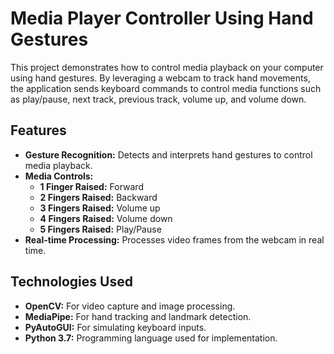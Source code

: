 # Media Player Controller Using Hand Gestures

This project demonstrates how to control media playback on your computer using hand gestures. By leveraging a webcam to track hand movements, the application sends keyboard commands to control media functions such as play/pause, next track, previous track, volume up, and volume down.

## Features

- **Gesture Recognition:** Detects and interprets hand gestures to control media playback.
- **Media Controls:**
  - **1 Finger Raised:** Forward
  - **2 Fingers Raised:** Backward
  - **3 Fingers Raised:** Volume up
  - **4 Fingers Raised:** Volume down
  - **5 Fingers Raised:** Play/Pause
- **Real-time Processing:** Processes video frames from the webcam in real time.

## Technologies Used

- **OpenCV:** For video capture and image processing.
- **MediaPipe:** For hand tracking and landmark detection.
- **PyAutoGUI:** For simulating keyboard inputs.
- **Python 3.7:** Programming language used for implementation.
